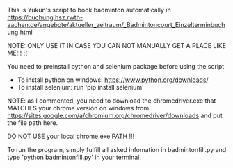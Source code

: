 This is Yukun's script to book badminton automatically in https://buchung.hsz.rwth-aachen.de/angebote/aktueller_zeitraum/_Badmintoncourt_Einzelterminbuchung.html

NOTE: ONLY USE IT IN CASE YOU CAN NOT MANUALLY GET A PLACE LIKE ME!!! :(

You need to preinstall python and selenium package before using the script
* To install python on windows: https://www.python.org/downloads/
* To install selenium: run 'pip install selenium'

NOTE: as I commented, you need to download the chromedriver.exe that MATCHES your chrome version on windows
from https://sites.google.com/a/chromium.org/chromedriver/downloads
and put the file path here.

DO NOT USE your local chrome.exe PATH !!!


To run the program, simply fulfill all asked infomation in badmintonfill.py and type 'python badmintonfill.py' in your terminal.